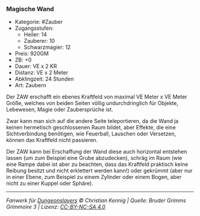 ### Magische Wand

- Kategorie: #Zauber
- Zugangsstufen:
  - Heiler: 14
  - Zauberer: 10
  - Schwarzmagier: 12
- Preis: 920GM
- ZB: +0
- Dauer: VE x 2 KR
- Distanz: VE x 2 Meter
- Abklingzeit: 24 Stunden
- Art: Zaubern

Der ZAW erschafft ein ebenes Kraftfeld von maximal VE Meter x VE Meter Größe, welches von beiden Seiten völlig undurchdringlich für Objekte, Lebewesen, Magie oder Zaubersprüche ist.

Zwar kann man sich auf die andere Seite teleportieren, da die Wand ja keinen hermetisch geschlossenen Raum bildet, aber Effekte, die eine Sichtverbindung benötigen, wie Feuerball, Lauschen oder Versetzen, können das Kraftfeld nicht passieren.

Der ZAW kann bei Erschaffung der Wand diese auch horizontal entstehen lassen (um zum Beispiel eine Grube abzudecken), schräg im Raum (wie eine Rampe dabei ist aber zu beachten, dass das Kraftfeld praktisch keine Reibung besitzt und nicht erklettert werden kann!) oder gekrümmt (aber nur in einer Ebene, zum Beispiel zu einem Zylinder oder einem Bogen, aber nicht zu einer Kuppel oder Sphäre).

---

_Fanwerk für [Dungeonslayers](https://www.dungeonslayers.net/) © Christian Kennig | Quelle: Bruder Grimms Grimmoire 3 | Lizenz: [CC-BY-NC-SA 4.0](https://creativecommons.org/licenses/by-nc-sa/4.0/deed.de)_
